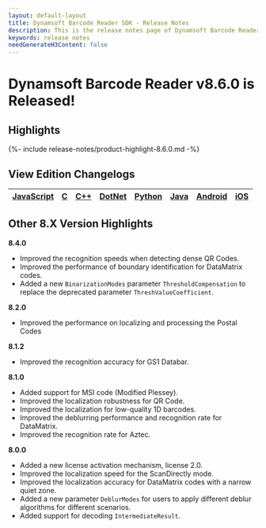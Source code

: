 ```yaml
---
layout: default-layout
title: Dynamsoft Barcode Reader SDK - Release Notes
description: This is the release notes page of Dynamsoft Barcode Reader.
keywords: release notes
needGenerateH3Content: false
---
```


# Dynamsoft Barcode Reader v8.6.0 is Released!

## Highlights

{%- include release-notes/product-highlight-8.6.0.md -%}

## View Edition Changelogs

| [JavaScript](../programming/javascript/release-notes/js-8.md#860-08312021) | [C](../programming/c/release-notes/c-8.md#86-07152021) | [C++](../programming/cplusplus/release-notes/cpp-8.md#86-07152021) | [DotNet](../programming/dotnet/release-notes/dotnet-8.md#86-07152021) | **[Python](../programming/python/release-notes/python-8.md#86-07152021)** | **[Java](../programming/java/release-notes/java-8.md#86-07152021)** | **[Android](../programming/android/release-notes/android-8.md#86-07152021)** | **[iOS](../programming/objectivec-swift/release-notes/ios-8.md#86-07152021)** |
|--|--|--|--|--|--|--|--|
## Other 8.X Version Highlights

**8.4.0**

- Improved the recognition speeds when detecting dense QR Codes.
- Improved the performance of boundary identification for DataMatrix codes.
- Added a new `BinarizationModes` parameter `ThresholdCompensation` to replace the deprecated parameter `ThreshValueCoefficient`.

**8.2.0**

- Improved the performance on localizing and processing the Postal Codes

**8.1.2**

- Improved the recognition accuracy for GS1 Databar.

**8.1.0**

- Added support for MSI code (Modified Plessey).
- Improved the localization robustness for QR Code.
- Improved the localization for low-quality 1D barcodes.
- Improved the deblurring performance and recognition rate for DataMatrix.
- Improved the recognition rate for Aztec.

**8.0.0**

- Added a new license activation mechanism, license 2.0.
- Improved the localization speed for the ScanDirectly mode.
- Improved the localization accuracy for DataMatrix codes with a narrow quiet zone.
- Added a new parameter `DeblurModes` for users to apply different deblur algorithms for different scenarios.
- Added support for decoding `IntermediateResult`.
